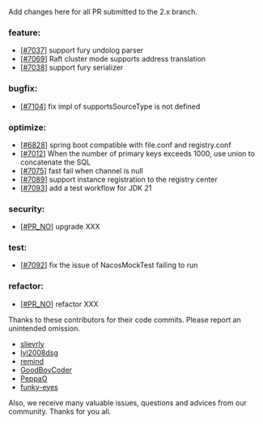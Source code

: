 Add changes here for all PR submitted to the 2.x branch.

<!-- Please add the `changes` to the following location(feature/bugfix/optimize/test) based on the type of PR -->

### feature:

- [[#7037](https://github.com/apache/incubator-seata/pull/7037)] support fury undolog parser
- [[#7069](https://github.com/apache/incubator-seata/pull/7069)] Raft cluster mode supports address translation
- [[#7038](https://github.com/apache/incubator-seata/pull/7038)] support fury serializer

### bugfix:

- [[#7104](https://github.com/apache/incubator-seata/pull/7104)] fix impl of supportsSourceType is not defined


### optimize:

- [[#6828](https://github.com/apache/incubator-seata/pull/6828)] spring boot compatible with file.conf and registry.conf
- [[#7012](https://github.com/apache/incubator-seata/pull/7012)] When the number of primary keys exceeds 1000, use union to concatenate the SQL
- [[#7075](https://github.com/apache/incubator-seata/pull/7075)] fast fail when channel is null
- [[#7089](https://github.com/apache/incubator-seata/pull/7089)] support instance registration to the registry center
- [[#7093](https://github.com/apache/incubator-seata/pull/7093)] add a test workflow for JDK 21

### security:

- [[#PR_NO](https://github.com/apache/incubator-seata/pull/PR_NO)] upgrade XXX

### test:

- [[#7092](https://github.com/apache/incubator-seata/pull/7092)] fix the issue of NacosMockTest failing to run

### refactor:

- [[#PR_NO](https://github.com/apache/incubator-seata/pull/PR_NO)] refactor XXX

Thanks to these contributors for their code commits. Please report an unintended omission.

<!-- Please make sure your Github ID is in the list below -->

- [slievrly](https://github.com/slievrly)
- [lyl2008dsg](https://github.com/lyl2008dsg)
- [remind](https://github.com/remind)
- [GoodBoyCoder](https://github.com/GoodBoyCoder)
- [PeppaO](https://github.com/PeppaO)
- [funky-eyes](https://github.com/funky-eyes)


Also, we receive many valuable issues, questions and advices from our community. Thanks for you all.